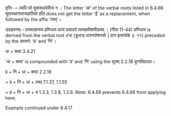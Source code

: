




वृत्तिः --ः ल्यपि परे घुमास्थादेरीत्वं न । The letter ‘आ’ of the verbal roots listed in 6.4.66 घुमास्थागापाजहातिसां हलि does not get the letter ‘ई’ as a replacement, when followed by the affix ‘ल्यप्’।


उदाहरणम् – तस्मात्प्रणम्य प्रणिधाय कायं प्रसादये त्वामहमीशमीड्यम्‌ । (गीता 11-44) प्रणिधाय is derived from the verbal root √धा (डुधाञ् धारणपोषणयोः | दान इत्यप्येके ३. ११) preceded by the उपसर्ग: ‘प्र’ and ‘नि’।


धा + क्त्वा 3.4.21

‘धा + क्त्वा’ is compounded with ‘प्र’ and ‘नि’ using the सूत्रम् 2.2.18 कुगतिप्रादयः।

प्र + नि + धा + क्त्वा 2.2.18

= प्र + नि + धा + ल्यप् 7.1.37, 1.1.55

= प्र + नि + धा + य 1.3.3, 1.3.8, 1.3.9. Note: 6.4.69 prevents 6.4.66 from applying here.


Example continued under 8.4.17

